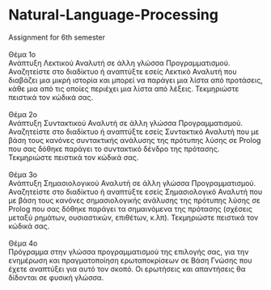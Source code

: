 # Natural-Language-Processing
Assignment for 6th semester
<br><br>
Θέμα 1ο<br>
Ανάπτυξη Λεκτικού Αναλυτή σε άλλη γλώσσα Προγραμματισμού. Αναζητείστε στο
διαδίκτυο ή αναπτύξτε εσείς Λεκτικό Αναλυτή που διαβάζει μια μικρή ιστορία και μπορεί
να παράγει μια λίστα από προτάσεις, κάθε μια από τις οποίες περιέχει μια λίστα από
λέξεις. Τεκμηριώστε πειστικά τον κώδικά σας. <br><br>
Θέμα 2ο<br>
Ανάπτυξη Συντακτικού Αναλυτή σε άλλη γλώσσα Προγραμματισμού. Αναζητείστε στο
διαδίκτυο ή αναπτύξτε εσείς Συντακτικό Αναλυτή που με βάση τους κανόνες συντακτικής
ανάλυσης της πρότυπης λύσης σε Prolog που σας δόθηκε παράγει το συντακτικό δένδρο
της πρότασης. Τεκμηριώστε πειστικά τον κώδικά σας.<br><br>
Θέμα 3ο<br>
Ανάπτυξη Σημασιολογικού Αναλυτή σε άλλη γλώσσα Προγραμματισμού. Αναζητείστε στο
διαδίκτυο ή αναπτύξτε εσείς Σημασιολογικό Αναλυτή που με βάση τους κανόνες
σημασιολογικής ανάλυσης της πρότυπης λύσης σε Prolog που σας δόθηκε παράγει τα
σημαινόμενα της πρότασης (σχέσεις μεταξύ ρημάτων, ουσιαστικών, επιθέτων, κ.λπ).
Τεκμηριώστε πειστικά τον κώδικά σας.<br><br>
Θέμα 4ο<br>
Πρόγραμμα στην γλώσσα προγραμματισμού της επιλογής σας, για την ενημέρωση και
πραγματοποίηση ερωταποκρίσεων σε Βάση Γνώσης που έχετε αναπτύξει για αυτό τον
σκοπό. Οι ερωτήσεις και απαντήσεις θα δίδονται σε φυσική γλώσσα.
